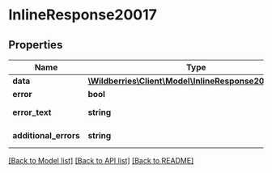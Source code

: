 # InlineResponse20017

## Properties
Name | Type | Description | Notes
------------ | ------------- | ------------- | -------------
**data** | [**\Wildberries\Client\Model\InlineResponse20017Data[]**](InlineResponse20017Data.md) |  | [optional] 
**error** | **bool** | Флаг ошибки. | [optional] 
**error_text** | **string** | Описание ошибки. | [optional] 
**additional_errors** | **string** | Дополнительные ошибки. | [optional] 

[[Back to Model list]](../../README.md#documentation-for-models) [[Back to API list]](../../README.md#documentation-for-api-endpoints) [[Back to README]](../../README.md)

